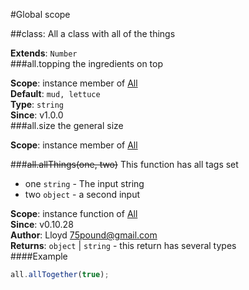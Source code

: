 #Global scope
<a name="All"></a>

##class: All
a class with all of the things

**Extends**: `Number`  
<a name="All#topping"></a>
###all.topping
the ingredients on top

**Scope**: instance member of [All](#All)  
**Default**: `mud, lettuce`  
**Type**: `string`  
**Since**: v1.0.0  
<a name="All#size"></a>
###all.size
the general size

**Scope**: instance member of [All](#All)  
  
<a name="All#allThings"></a>
###~~all.allThings(one, two)~~
This function has all tags set


- one `string` - The input string
- two `object` - a second input

**Scope**: instance function of [All](#All)  
**Since**: v0.10.28  
**Author**: Lloyd <75pound@gmail.com>  
**Returns**: `object` | `string` - this return has several types  
####Example
```js
all.allTogether(true);
```
